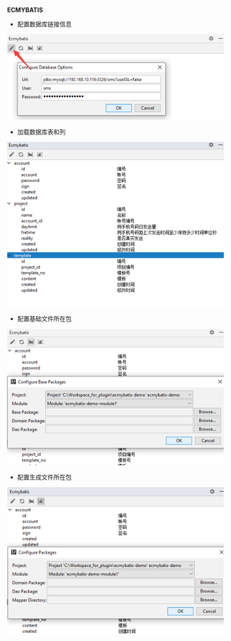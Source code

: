 **ECMYBATIS**

- 配置数据库链接信息

![配置数据库链接信息演示](/etc/1.png) 

- 加载数据库表和列

![加载数据库表和列演示](/etc/2.png) 

- 配置基础文件所在包

![配置基础文件所在包演示](/etc/3.png) 

- 配置生成文件所在包

![配置生成文件所在包演示](/etc/4.png) 